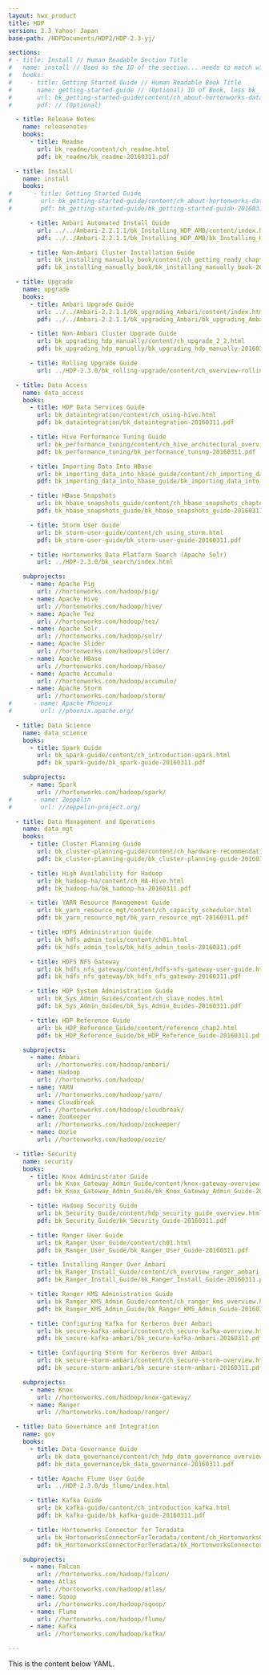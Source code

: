 ```yaml
---
layout: hwx_product
title: HDP
version: 2.3 Yahoo! Japan
base-path: /HDPDocuments/HDP2/HDP-2.3-yj/

sections:
# - title: Install // Human Readable Section Title
#   name: install // Used as the ID of the section... needs to match with CSS
#   books:
#     - title: Getting Started Guide // Human Readable Book Title
#       name: getting-started-guide // (Optional) ID of Book, less bk_
#       url: bk_getting-started-guide/content/ch_about-hortonworks-data-platform.html // URL of Book Content... relates to auto-generated book contents
#       pdf: // (Optional)

  - title: Release Notes
    name: releasenotes
    books:
      - title: Readme
        url: bk_readme/content/ch_readme.html
        pdf: bk_readme/bk_readme-20160311.pdf

  - title: Install
    name: install
    books:
#      - title: Getting Started Guide
#        url: bk_getting-started-guide/content/ch_about-hortonworks-data-platform.html
#        pdf: bk_getting-started-guide/bk_getting-started-guide-20160311.pdf

      - title: Ambari Automated Install Guide
        url: ../../Ambari-2.2.1.1/bk_Installing_HDP_AMB/content/index.html
        pdf: ../../Ambari-2.2.1.1/bk_Installing_HDP_AMB/bk_Installing_HDP_AMB-20160307.pdf

      - title: Non-Ambari Cluster Installation Guide
        url: bk_installing_manually_book/content/ch_getting_ready_chapter.html
        pdf: bk_installing_manually_book/bk_installing_manually_book-20160311.pdf

  - title: Upgrade
    name: upgrade
    books:
      - title: Ambari Upgrade Guide
        url: ../../Ambari-2.2.1.1/bk_upgrading_Ambari/content/index.html
        pdf: ../../Ambari-2.2.1.1/bk_upgrading_Ambari/bk_upgrading_Ambari-20160307.pdf

      - title: Non-Ambari Cluster Upgrade Guide
        url: bk_upgrading_hdp_manually/content/ch_upgrade_2_2.html
        pdf: bk_upgrading_hdp_manually/bk_upgrading_hdp_manually-20160311.pdf

      - title: Rolling Upgrade Guide
        url: ../HDP-2.3.0/bk_rolling-upgrade/content/ch_overview-rolling-upgrade.xml.html

  - title: Data Access
    name: data_access
    books:
      - title: HDP Data Services Guide
        url: bk_dataintegration/content/ch_using-hive.html
        pdf: bk_dataintegration/bk_dataintegration-20160311.pdf

      - title: Hive Performance Tuning Guide
        url: bk_performance_tuning/content/ch_hive_architectural_overview.html
        pdf: bk_performance_tuning/bk_performance_tuning-20160311.pdf

      - title: Importing Data Into HBase
        url: bk_importing_data_into_hbase_guide/content/ch_importing_data_into_hbase_chapter.html
        pdf: bk_importing_data_into_hbase_guide/bk_importing_data_into_hbase_guide-20160311.pdf

      - title: HBase Snapshots
        url: bk_hbase_snapshots_guide/content/ch_hbase_snapshots_chapter.html
        pdf: bk_hbase_snapshots_guide/bk_hbase_snapshots_guide-20160311.pdf

      - title: Storm User Guide
        url: bk_storm-user-guide/content/ch_using_storm.html
        pdf: bk_storm-user-guide/bk_storm-user-guide-20160311.pdf

      - title: Hortonworks Data Platform Search (Apache Solr)
        url: ../HDP-2.3.0/bk_search/index.html

    subprojects:
      - name: Apache Pig
        url: //hortonworks.com/hadoop/pig/
      - name: Apache Hive
        url: //hortonworks.com/hadoop/hive/
      - name: Apache Tez
        url: //hortonworks.com/hadoop/tez/
      - name: Apache Solr
        url: //hortonworks.com/hadoop/solr/
      - name: Apache Slider
        url: //hortonworks.com/hadoop/slider/
      - name: Apache HBase
        url: //hortonworks.com/hadoop/hbase/
      - name: Apache Accumulo
        url: //hortonworks.com/hadoop/accumulo/
      - name: Apache Storm
        url: //hortonworks.com/hadoop/storm/
#      - name: Apache Phoenix
#        url: //phoenix.apache.org/

  - title: Data Science
    name: data_science
    books:
      - title: Spark Guide
        url: bk_spark-guide/content/ch_introduction-spark.html
        pdf: bk_spark-guide/bk_spark-guide-20160311.pdf

    subprojects:
      - name: Spark
        url: //hortonworks.com/hadoop/spark/
#      - name: Zeppelin
#        url: //zeppelin-project.org/

  - title: Data Management and Operations
    name: data_mgt
    books:
      - title: Cluster Planning Guide
        url: bk_cluster-planning-guide/content/ch_hardware-recommendations_chapter.html
        pdf: bk_cluster-planning-guide/bk_cluster-planning-guide-20160311.pdf

      - title: High Availability for Hadoop
        url: bk_hadoop-ha/content/ch_HA-Hive.html
        pdf: bk_hadoop-ha/bk_hadoop-ha-20160311.pdf

      - title: YARN Resource Management Guide
        url: bk_yarn_resource_mgt/content/ch_capacity_scheduler.html
        pdf: bk_yarn_resource_mgt/bk_yarn_resource_mgt-20160311.pdf

      - title: HDFS Administration Guide
        url: bk_hdfs_admin_tools/content/ch01.html
        pdf: bk_hdfs_admin_tools/bk_hdfs_admin_tools-20160311.pdf

      - title: HDFS NFS Gateway
        url: bk_hdfs_nfs_gateway/content/hdfs-nfs-gateway-user-guide.html
        pdf: bk_hdfs_nfs_gateway/bk_hdfs_nfs_gateway-20160311.pdf

      - title: HDP System Administration Guide
        url: bk_Sys_Admin_Guides/content/ch_slave_nodes.html
        pdf: bk_Sys_Admin_Guides/bk_Sys_Admin_Guides-20160311.pdf

      - title: HDP Reference Guide
        url: bk_HDP_Reference_Guide/content/reference_chap2.html
        pdf: bk_HDP_Reference_Guide/bk_HDP_Reference_Guide-20160311.pdf

    subprojects:
      - name: Ambari
        url: //hortonworks.com/hadoop/ambari/
      - name: Hadoop
        url: //hortonworks.com/hadoop/
      - name: YARN
        url: //hortonworks.com/hadoop/yarn/
      - name: Cloudbreak
        url: //hortonworks.com/hadoop/cloudbreak/
      - name: ZooKeeper
        url: //hortonworks.com/hadoop/zookeeper/
      - name: Oozie
        url: //hortonworks.com/hadoop/oozie/

  - title: Security
    name: security
    books:
      - title: Knox Administrator Guide
        url: bk_Knox_Gateway_Admin_Guide/content/knox-gateway-overview.html
        pdf: bk_Knox_Gateway_Admin_Guide/bk_Knox_Gateway_Admin_Guide-20160311.pdf

      - title: Hadoop Security Guide
        url: bk_Security_Guide/content/hdp_security_guide_overview.html
        pdf: bk_Security_Guide/bk_Security_Guide-20160311.pdf

      - title: Ranger User Guide
        url: bk_Ranger_User_Guide/content/ch01.html
        pdf: bk_Ranger_User_Guide/bk_Ranger_User_Guide-20160311.pdf

      - title: Installing Ranger Over Ambari
        url: bk_Ranger_Install_Guide/content/ch_overview_ranger_ambari_install.html
        pdf: bk_Ranger_Install_Guide/bk_Ranger_Install_Guide-20160311.pdf

      - title: Ranger KMS Administration Guide
        url: bk_Ranger_KMS_Admin_Guide/content/ch_ranger_kms_overview.html
        pdf: bk_Ranger_KMS_Admin_Guide/bk_Ranger_KMS_Admin_Guide-20160311.pdf

      - title: Configuring Kafka for Kerberos Over Ambari
        url: bk_secure-kafka-ambari/content/ch_secure-kafka-overview.html
        pdf: bk_secure-kafka-ambari/bk_secure-kafka-ambari-20160311.pdf

      - title: Configuring Storm for Kerberos Over Ambari
        url: bk_secure-storm-ambari/content/ch_secure-storm-overview.html
        pdf: bk_secure-storm-ambari/bk_secure-storm-ambari-20160311.pdf

    subprojects:
      - name: Knox
        url: //hortonworks.com/hadoop/knox-gateway/
      - name: Ranger
        url: //hortonworks.com/hadoop/ranger/

  - title: Data Governance and Integration
    name: gov
    books:
      - title: Data Governance Guide
        url: bk_data_governance/content/ch_hdp_data_governance_overview.html
        pdf: bk_data_governance/bk_data_governance-20160311.pdf

      - title: Apache Flume User Guide
        url: ../HDP-2.3.0/ds_flume/index.html

      - title: Kafka Guide
        url: bk_kafka-guide/content/ch_introduction_kafka.html
        pdf: bk_kafka-guide/bk_kafka-guide-20160311.pdf

      - title: Hortonworks Connector for Teradata
        url: bk_HortonworksConnectorForTeradata/content/ch_HortonworksConnectorForTeradata.html
        pdf: bk_HortonworksConnectorForTeradata/bk_HortonworksConnectorForTeradata-20151008.pdf

    subprojects:
      - name: Falcon
        url: //hortonworks.com/hadoop/falcon/
      - name: Atlas
        url: //hortonworks.com/hadoop/atlas/
      - name: Sqoop
        url: //hortonworks.com/hadoop/sqoop/
      - name: Flume
        url: //hortonworks.com/hadoop/flume/
      - name: Kafka
        url: //hortonworks.com/hadoop/kafka/

---
```


This is the content below YAML.
